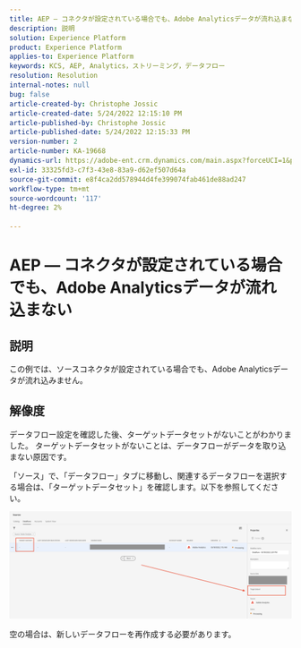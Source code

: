 ```yaml
---
title: AEP — コネクタが設定されている場合でも、Adobe Analyticsデータが流れ込まない
description: 説明
solution: Experience Platform
product: Experience Platform
applies-to: Experience Platform
keywords: KCS, AEP, Analytics，ストリーミング，データフロー
resolution: Resolution
internal-notes: null
bug: false
article-created-by: Christophe Jossic
article-created-date: 5/24/2022 12:15:10 PM
article-published-by: Christophe Jossic
article-published-date: 5/24/2022 12:15:33 PM
version-number: 2
article-number: KA-19668
dynamics-url: https://adobe-ent.crm.dynamics.com/main.aspx?forceUCI=1&pagetype=entityrecord&etn=knowledgearticle&id=a9ac5123-5bdb-ec11-a7b6-0022480b01c6
exl-id: 33325fd3-c7f3-43e8-83a9-d62ef507d64a
source-git-commit: e8f4ca2dd578944d4fe399074fab461de88ad247
workflow-type: tm+mt
source-wordcount: '117'
ht-degree: 2%

---
```


# AEP — コネクタが設定されている場合でも、Adobe Analyticsデータが流れ込まない

## 説明


この例では、ソースコネクタが設定されている場合でも、Adobe Analyticsデータが流れ込みません。


## 解像度


データフロー設定を確認した後、ターゲットデータセットがないことがわかりました。 ターゲットデータセットがないことは、データフローがデータを取り込まない原因です。

「ソース」で、「データフロー」タブに移動し、関連するデータフローを選択する場合は、「ターゲットデータセット」を確認します。以下を参照してください。

![](assets/6dcf5ee4-5adb-ec11-a7b6-0022480b01c6.png)



















空の場合は、新しいデータフローを再作成する必要があります。
